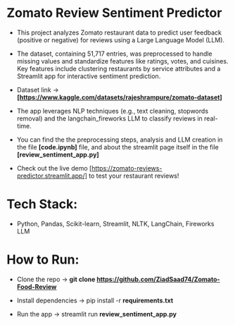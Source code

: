 # Zomato Review Sentiment Predictor

- This project analyzes Zomato restaurant data to predict user feedback (positive or negative) for reviews using a Large Language Model (LLM).
  
- The dataset, containing 51,717 entries, was preprocessed to handle missing values and standardize features like ratings, votes, and cuisines. Key features include clustering restaurants by service attributes and a Streamlit app for interactive sentiment prediction.

- Dataset link -> **[https://www.kaggle.com/datasets/rajeshrampure/zomato-dataset]**

- The app leverages NLP techniques (e.g., text cleaning, stopwords removal) and the langchain_fireworks LLM to classify reviews in real-time.

- You can find the the preprocessing steps, analysis and LLM creation in the file **[code.ipynb]** file, and about the streamlit page itself in the file **[review_sentiment_app.py]**

- Check out the live demo [https://zomato-reviews-predictor.streamlit.app/] to test your restaurant reviews!

# Tech Stack: 
- Python, Pandas, Scikit-learn, Streamlit, NLTK, LangChain, Fireworks LLM


# How to Run:
- Clone the repo ->  **git clone https://github.com/ZiadSaad74/Zomato-Food-Review**

- Install dependencies ->  pip install -r **requirements.txt**

- Run the app ->  streamlit run **review_sentiment_app.py**
